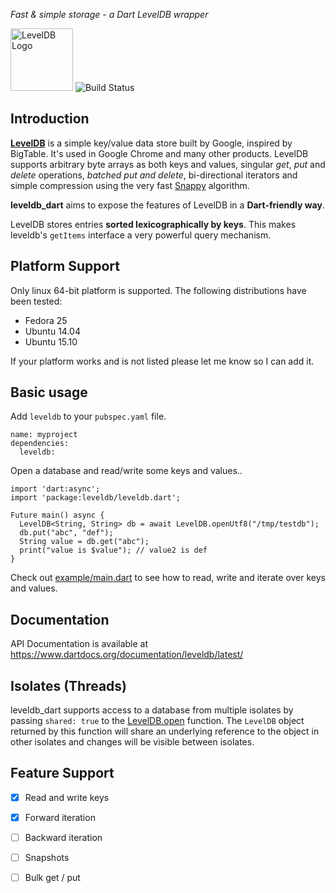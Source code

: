 *Fast & simple storage - a Dart LevelDB wrapper*

<img alt="LevelDB Logo" height="100" src="http://leveldb.org/img/logo.svg">

<img alt="Build Status" src="https://travis-ci.org/adamlofts/leveldb_dart.svg?branch=master">

Introduction
------------

**[LevelDB](https://github.com/google/leveldb)** is a simple key/value data store built by Google, inspired by BigTable. It's used in Google
Chrome and many other products. LevelDB supports arbitrary byte arrays as both keys and values, singular *get*, *put* and *delete*
operations, *batched put and delete*, bi-directional iterators and simple compression using the very fast
[Snappy](http://google.github.io/snappy/) algorithm.

**leveldb_dart** aims to expose the features of LevelDB in a **Dart-friendly way**.

LevelDB stores entries **sorted lexicographically by keys**. This makes leveldb's `getItems` interface a very powerful query mechanism.

Platform Support
----------------

Only linux 64-bit platform is supported. The following distributions have been tested:

* Fedora 25
* Ubuntu 14.04
* Ubuntu 15.10

If your platform works and is not listed please let me know so I can add it.

Basic usage
-----------

Add `leveldb` to your `pubspec.yaml` file.

```
name: myproject
dependencies:
  leveldb:
```

Open a database and read/write some keys and values..

```
import 'dart:async';
import 'package:leveldb/leveldb.dart';

Future main() async {
  LevelDB<String, String> db = await LevelDB.openUtf8("/tmp/testdb");
  db.put("abc", "def");
  String value = db.get("abc");
  print("value is $value"); // value2 is def
}
```
Check out [example/main.dart](example/main.dart) to see how to read, write and iterate over keys and values.

Documentation
-------------

API Documentation is available at https://www.dartdocs.org/documentation/leveldb/latest/

Isolates (Threads)
------------------

leveldb_dart supports access to a database from multiple isolates by passing
`shared: true` to the
[LevelDB.open](https://www.dartdocs.org/documentation/leveldb/latest/leveldb/LevelDB/open.html) function. The `LevelDB` object
returned by this function will share an underlying reference to the object in other isolates and changes will
be visible between isolates.

Feature Support
---------------
- [x] Read and write keys
- [x] Forward iteration
- [ ] Backward iteration
- [ ] Snapshots
- [ ] Bulk get / put




